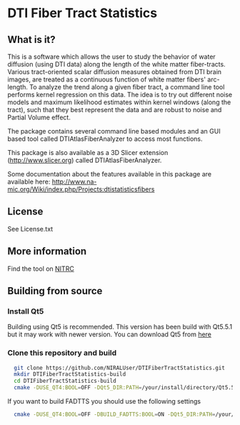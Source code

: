 # DTI Fiber Tract Statistics

## What is it?

This is a software which allows the user to study the behavior of water diffusion (using DTI data) along the length of the white matter fiber-tracts.
Various tract-oriented scalar diffusion measures obtained from DTI brain images, are treated as a continuous function of white matter fibers' arc-length. To analyze the trend along a given fiber tract, a command line tool performs kernel regression on this data. The idea is to try out different noise models and maximum likelihood estimates within kernel windows (along the tract), such that they best represent the data and are robust to noise and Partial Volume effect.

The package contains several command line based modules and an GUI based tool called DTIAtlasFiberAnalyzer to access most functions.

This package is also available as a 3D Slicer extension (http://www.slicer.org) called DTIAtlasFiberAnalyzer.

Some documentation about the features available in this package are available here: http://www.na-mic.org/Wiki/index.php/Projects:dtistatisticsfibers

## License

See License.txt

## More information

Find the tool on [NITRC](https://www.nitrc.org/projects/dti_tract_stat)

## Building from source

### Install Qt5

Building using Qt5 is recommended. This version has been build with Qt5.5.1 but it may work with newer version. You can download Qt5 from [here](https://download.qt.io/archive/qt/5.5/5.5.1/)

### Clone this repository and build

```bash
  git clone https://github.com/NIRALUser/DTIFiberTractStatistics.git
  mkdir DTIFiberTractStatistics-build
  cd DTIFiberTractStatistics-build
  cmake -DUSE_QT4:BOOL=OFF -DQt5_DIR:PATH=/your/install/directory/Qt5.5.1/lib/cmake/Qt5 ../DTIFiberTractStatistics
```

If you want to build FADTTS you should use the following settings

```bash
  cmake -DUSE_QT4:BOOL=OFF -DBUILD_FADTTS:BOOL=ON -DQt5_DIR:PATH=/your/install/directory/Qt5.5.1/lib/cmake/Qt5 ../DTIFiberTractStatistics
```
  
